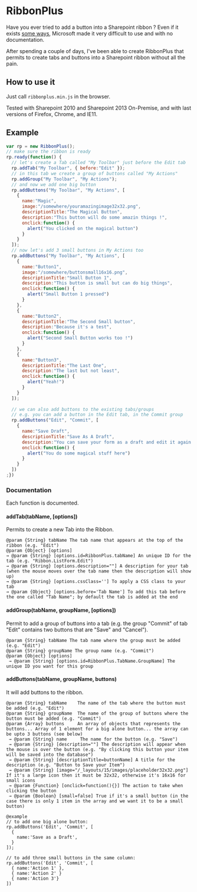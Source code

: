 # RibbonPlus

Have you ever tried to add a button into a Sharepoint ribbon ? Even if it exists [some ways](http://sharepoint.stackexchange.com/questions/74674/how-can-i-add-a-custom-tab-to-a-ribbon-at-runtime-using-javascript-ecmascript), Microsoft made it very difficult to use and with no documentation.

After spending a couple of days, I've been able to create RibbonPlus that permits to create tabs and buttons into a Sharepoint ribbon without all the pain.

## How to use it

Just call `ribbonplus.min.js` in the browser.

Tested with Sharepoint 2010 and Sharepoint 2013 On-Premise, and with last versions of Firefox, Chrome, and IE11.

## Example

```javascript
var rp = new RibbonPlus();
// make sure the ribbon is ready
rp.ready(function() {
  // let's create a Tab called "My Toolbar" just before the Edit tab
  rp.addTab("My Toolbar", { before:"Edit" });
  // in this tab we create a group of buttons called "My Actions"
  rp.addGroup("My Toolbar", "My Actions");
  // and now we add one big button
  rp.addButtons("My Toolbar", "My Actions", [
    {
      name:"Magic",
      image:"/somewhere/youramazingimage32x32.png",
      descriptionTitle:"The Magical Button",
      description:"This button will do some amazin things !",
      onclick:function() {
        alert("You clicked on the magical button")
      }
    }
  ]);
  // now let's add 3 small buttons in My Actions too
  rp.addButtons("My Toolbar", "My Actions", [
    {
      name:"Button1",
      image:"/somewhere/buttonsmall16x16.png",
      descriptionTitle:"Small Button 1",
      description:"This button is small but can do big things",
      onclick:function() {
        alert("Small Button 1 pressed")
      }
    },
    {
      name:"Button2",
      descriptionTitle:"The Second Small button",
      description:"Because it's a test",
      onclick:function() {
        alert("Second Small Button works too !")
      }
    },
    {
      name:"Button3",
      descriptionTitle:"The Last One",
      description:"The last but not least",
      onclick:function() {
        alert("Yeah!")
      }
    }
  ]);
  
  // we can also add buttons to the existing tabs/groups
  // e.g. you can add a button in the Edit tab, in the Commit group
  rp.addButtons("Edit", "Commit", [
    {
      name:"Save Draft",
      descriptionTitle:"Save As A Draft",
      description:"You can save your form as a draft and edit it again later.",
      onclick:function() {
        alert("You do some magical stuff here")
      }
    }
  ])
;})
```

### Documentation

Each function is documented.

#### addTab(tabName, [options])

Permits to create a new Tab into the Ribbon.
 
 ```
@param {String} tabName The tab name that appears at the top of the ribbon (e.g. "Edit")
@param {Object} [options]
 → @param {String} [options.id=RibbonPlus.tabName] An unique ID for the tab (e.g. "Ribbon.ListForm.Edit")
 → @param {String} [options.description=""] A description for your tab (when the mouse moves over the tab name then the description will show up)
 → @param {String} [options.cssClass=''] To apply a CSS class to your tab
 → @param {Object} [options.before='Tab Name'] To add this tab before the one called "Tab Name"; by default the tab is added at the end
```

#### addGroup(tabName, groupName, [options])

Permit to add a group of buttons into a tab (e.g. the group "Commit" of tab "Edit" contains two buttons that are "Save" and "Cancel").

```
@param {String} tabName The tab name where the group must be added (e.g. "Edit")
@param {String} groupName The group name (e.g. "Commit")
@param {Object} [options]
 → @param {String} [options.id=RibbonPlus.TabName.GroupName] The unique ID you want for this group
```

#### addButtons(tabName, groupName, buttons)

It will add buttons to the ribbon.

```
@param {String} tabName    The name of the tab where the button must be added (e.g. "Edit")
@param {String} groupName  The name of the group of buttons where the button must be added (e.g. "Commit")
@param {Array} buttons     An array of objects that represents the buttons... Array of 1 element for a big alone button... the array can be upto 3 buttons (see below)
 → @param {String} name     The name for the button (e.g. "Save")
 → @param {String} [description=""] The description will appear when the mouse is over the button (e.g. "By clicking this button your item will be saved into the database")
 → @param {String} [descriptionTitle=buttonName] A title for the description (e.g. "Button to Save your Item")
 → @param {String} [image="/_layouts/15/images/placeholder32x32.png"] If it's a large icon then it must be 32x32, otherwise it's 16x16 for small icons
 → @param {Function} [onclick=function(){}] The action to take when clicking the button
 → @param {Boolean} [small=false] True if it's a small button (in the case there is only 1 item in the array and we want it to be a small button)
 
@example
// to add one big alone button:
rp.addButtons('Edit', 'Commit', [
  {
    name:'Save as a Draft',
  }
]);

// to add three small buttons in the same column:
rp.addButtons('Edit', 'Commit', [
  { name:'Action 1' },
  { name:'Action 2' }
  { name:'Action 3'}
])
```
